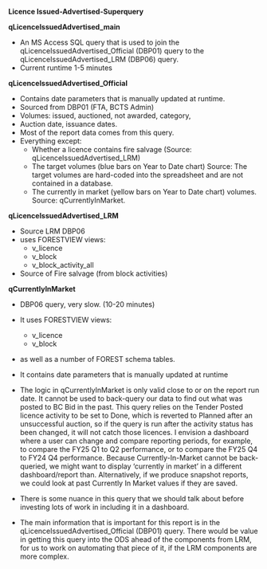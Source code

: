 **Licence Issued-Advertised-Superquery**

**qLicenceIssuedAdvertised_main** 
- An MS Access SQL query that is used to join the qLicenceIssuedAdvertised_Official (DBP01) query to the qLicenceIssuedAdvertised_LRM (DBP06) query.
- Current runtime 1-5 minutes

**qLicenceIssuedAdvertised_Official**
- Contains date parameters that is manually updated at runtime.
- Sourced from DBP01 (FTA, BCTS Admin)
- Volumes: issued, auctioned, not awarded, category,
- Auction date, issuance dates. 
- Most of the report data comes from this query.
- Everything except:
    - Whether a licence contains fire salvage (Source: qLicenceIssuedAdvertised_LRM)
    - The target volumes (blue bars on Year to Date chart) Source: The target volumes are hard-coded into the spreadsheet and are not contained in a database.
    - The currently in market (yellow bars on Year to Date chart) volumes. Source: qCurrentlyInMarket.


**qLicenceIssuedAdvertised_LRM**
- Source LRM DBP06
- uses FORESTVIEW views:
    - v_licence
    - v_block
    - v_block_activity_all
- Source of Fire salvage (from block activities)

**qCurrentlyInMarket**
- DBP06 query, very slow. (10-20 minutes)
- It uses FORESTVIEW views:
    - v_licence
    - v_block
- as well as a number of FOREST schema tables.
- It contains date parameters that is manually updated at runtime
- The logic in qCurrentlyInMarket is only valid close to or on the report run date. It cannot be used to back-query our data to find out what was posted to BC Bid in the past. This query relies on the Tender Posted licence activity to be set to Done, which is reverted to Planned after an unsuccessful auction, so if the query is run after the activity status has been changed, it will not catch those licences. I envision a dashboard where a user can change and compare reporting periods, for example, to compare the FY25 Q1 to Q2 performance, or to compare the FY25 Q4 to FY24 Q4 performance. Because Currently-In-Market cannot be back-queried, we might want to display ‘currently in market’ in a different dashboard/report than. Alternatively, if we produce snapshot reports, we could look at past Currently In Market values if they are saved.
- There is some nuance in this query that we should talk about before investing lots of work in including it in a dashboard.

- The main information that is important for this report is in the qLicenceIssuedAdvertised_Official (DBP01) query. There would be value in getting this query into the ODS ahead of the components from LRM, for us to work on automating that piece of it, if the LRM components are more complex.


